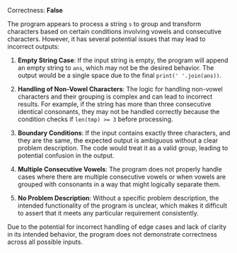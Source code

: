 Correctness: **False**

The program appears to process a string `s` to group and transform characters based on certain conditions involving vowels and consecutive characters. However, it has several potential issues that may lead to incorrect outputs:

1. **Empty String Case**: If the input string is empty, the program will append an empty string to `ans`, which may not be the desired behavior. The output would be a single space due to the final `print(' '.join(ans))`.

2. **Handling of Non-Vowel Characters**: The logic for handling non-vowel characters and their grouping is complex and can lead to incorrect results. For example, if the string has more than three consecutive identical consonants, they may not be handled correctly because the condition checks if `len(tmp) >= 3` before processing.

3. **Boundary Conditions**: If the input contains exactly three characters, and they are the same, the expected output is ambiguous without a clear problem description. The code would treat it as a valid group, leading to potential confusion in the output.

4. **Multiple Consecutive Vowels**: The program does not properly handle cases where there are multiple consecutive vowels or when vowels are grouped with consonants in a way that might logically separate them.

5. **No Problem Description**: Without a specific problem description, the intended functionality of the program is unclear, which makes it difficult to assert that it meets any particular requirement consistently.

Due to the potential for incorrect handling of edge cases and lack of clarity in its intended behavior, the program does not demonstrate correctness across all possible inputs.